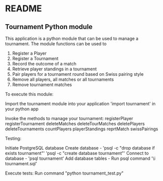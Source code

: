 
README
======

Tournament Python module
------------------------

This application is a python module that can be used to manage a tournament.
The module functions can be used to
  1. Register a Player
  2. Register a Tournament
  3. Record the outcome of a match
  4. Retrieve player standings in a tournament
  5. Pair players for a tournament round based on Swiss pairing style
  6. Remove all players, all matches or all tournaments
  9. Remove tournament matches

To execute this module:

  Import the tournament module into your application
    'import tournament' in your python app

  Invoke the methods to manage your tournament:
    registerPlayer
    registerTournament
    deleteMatches
    deleteTourMatches
    deletePlayers
    deleteTournaments
    countPlayers
    playerStandings
    reprtMatch
    swissPairings


Testing:

   Initiate PostgreSQL database
        Create database	    - 'psql -c "drop database if exists tournament"'
                              'psql -c "create database tournament"'
   	Connect to database - 'psql tournament'
    	Add database tables - Run psql command  '\i tournament.sql'

   Execute tests:
        Run command "python tournament_test.py"



